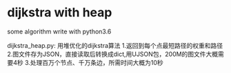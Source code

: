 # dijkstra with heap
some algorithm write with python3.6

dijkstra_heap.py: 用堆优化的dijkstra算法
1.返回到每个点最短路径的权重和路径
2.图文件存为JSON，直接读取后转换成dict,用UJSON包，200M的图文件大概需要4秒
3.处理百万个节点、千万条边，所需时间大概为10秒
